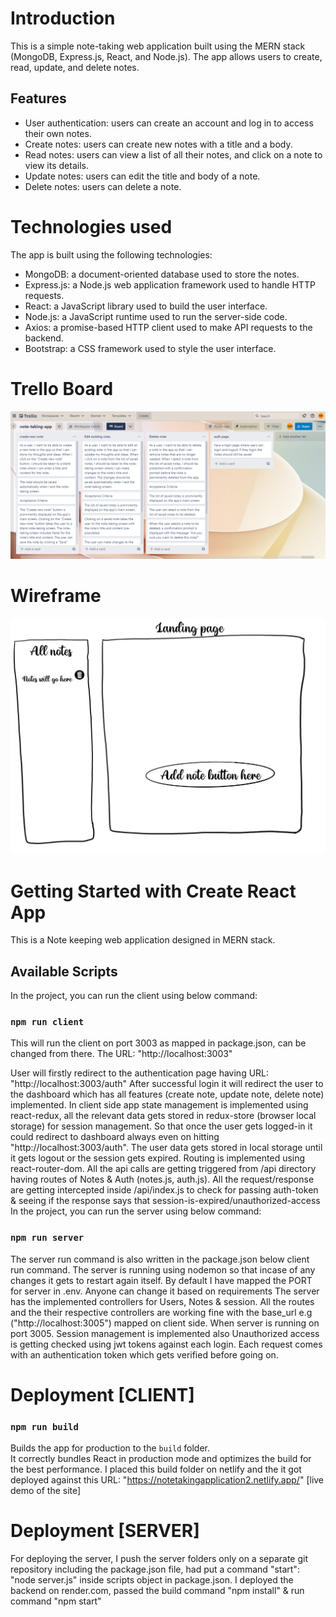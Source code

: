 # Introduction

This is a simple note-taking web application built using the MERN stack (MongoDB, Express.js, React, and Node.js). The app allows users to create, read, update, and delete notes.


## Features
- User authentication: users can create an account and log in to access their own notes.
- Create notes: users can create new notes with a title and a body.
- Read notes: users can view a list of all their notes, and click on a note to view its details.
- Update notes: users can edit the title and body of a note.
- Delete notes: users can delete a note.

# Technologies used
The app is built using the following technologies:

- MongoDB: a document-oriented database used to store the notes.
- Express.js: a Node.js web application framework used to handle HTTP requests.
- React: a JavaScript library used to build the user interface.
- Node.js: a JavaScript runtime used to run the server-side code.
- Axios: a promise-based HTTP client used to make API requests to the backend.
- Bootstrap: a CSS framework used to style the user interface.


# Trello Board
![Screenshot](/public/trelloboard.png)

# Wireframe
![Screenshot](/public/wireframe-1.png)


# Getting Started with Create React App

This is a Note keeping web application designed in MERN stack.

## Available Scripts

In the project, you can run the client using below command:

### `npm run client`
This will run the client on port 3003 as mapped in package.json, can be changed from there.
The URL: "http://localhost:3003"

User will firstly redirect to the authentication page having URL: "http://localhost:3003/auth"
After successful login it will redirect the user to the dashboard which has all features (create note, update note, delete note)
implemented.
In client side app state management is implemented using react-redux, all the relevant data gets stored in redux-store 
(browser local storage) for session management. So that once the user gets logged-in it could redirect to dashboard always 
even on hitting "http://localhost:3003/auth". The user data gets stored in local storage until it gets logout or the session
gets expired. Routing is implemented using react-router-dom.
All the api calls are getting triggered from /api directory having routes of Notes & Auth (notes.js, auth.js). All the request/response are getting intercepted inside /api/index.js to check for passing auth-token & seeing if the response says that session-is-expired/unauthorized-access
In the project, you can run the server using below command:

### `npm run server`
The server run command is also written in the package.json below client run command. The server is running using 
nodemon so that incase of any changes it gets to restart again itself.
By default I have mapped the PORT for server in .env. Anyone can change it based on requirements
The server has the implemented controllers for Users, Notes & session. All the routes and the their respective
controllers are working fine with the base_url e.g ("http://localhost:3005") mapped on client side. When server is running
on port 3005.
Session management is implemented also Unauthorized access is getting checked using jwt tokens against each login.
Each request comes with an authentication token which gets verified before going on.


# Deployment [CLIENT]
### `npm run build`

Builds the app for production to the `build` folder.\
It correctly bundles React in production mode and optimizes the build for the best performance.
I placed this build folder on netlify and the it got deployed against this
URL: "https://notetakingapplication2.netlify.app/" [live demo of the site]

# Deployment [SERVER]

For deploying the server, I push the server folders only on a separate git repository including the package.json file,
had put a command "start": "node server.js" inside scripts object in package.json. 
I deployed the backend on render.com, passed the build command "npm install" & run command "npm start"
